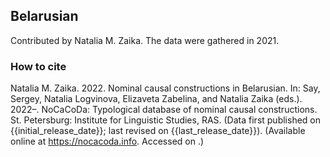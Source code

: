 ## Belarusian

Contributed by Natalia M. Zaika. The data were gathered in 2021.

### How to cite

Natalia M. Zaika. 2022. Nominal causal constructions in Belarusian. In: Say, Sergey, Natalia Logvinova,
Elizaveta Zabelina, and Natalia Zaika (eds.). 2022–. NoCaCoDa: Typological database of nominal causal constructions.
St. Petersburg: Institute for Linguistic Studies, RAS. (Data first published on {{initial_release_date}};
last revised on {{last_release_date}}). (Available online at https://nocacoda.info. Accessed on <span class="today-span"></span>.)
